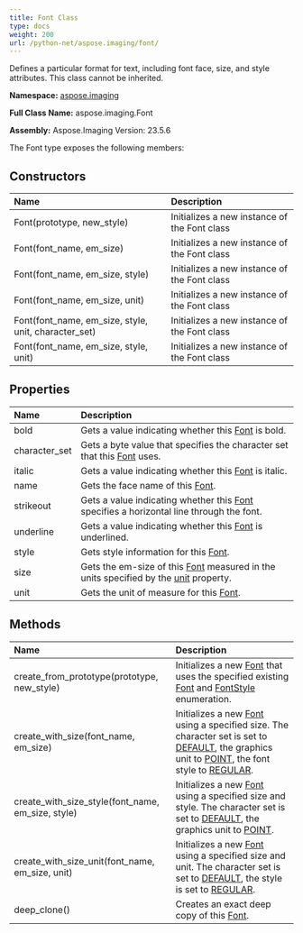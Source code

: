 ```yaml
---
title: Font Class
type: docs
weight: 200
url: /python-net/aspose.imaging/font/
---
```


Defines a particular format for text, including font face, size, and style attributes. This class cannot be inherited.

**Namespace:** [aspose.imaging](/imaging/python-net/aspose.imaging/)

**Full Class Name:** aspose.imaging.Font

**Assembly:**  Aspose.Imaging Version: 23.5.6

The Font type exposes the following members:
## **Constructors**
|**Name**|**Description**|
| :- | :- |
|Font(prototype, new_style)|Initializes a new instance of the Font class|
|Font(font_name, em_size)|Initializes a new instance of the Font class|
|Font(font_name, em_size, style)|Initializes a new instance of the Font class|
|Font(font_name, em_size, unit)|Initializes a new instance of the Font class|
|Font(font_name, em_size, style, unit, character_set)|Initializes a new instance of the Font class|
|Font(font_name, em_size, style, unit)|Initializes a new instance of the Font class|
## **Properties**
|**Name**|**Description**|
| :- | :- |
|bold|Gets a value indicating whether this [Font](/imaging/python-net/aspose.imaging/font/) is bold.|
|character_set|Gets a byte value that specifies the character set that this [Font](/imaging/python-net/aspose.imaging/font/) uses.|
|italic|Gets a value indicating whether this [Font](/imaging/python-net/aspose.imaging/font/) is italic.|
|name|Gets the face name of this [Font](/imaging/python-net/aspose.imaging/font/).|
|strikeout|Gets a value indicating whether this [Font](/imaging/python-net/aspose.imaging/font/) specifies a horizontal line through the font.|
|underline|Gets a value indicating whether this [Font](/imaging/python-net/aspose.imaging/font/) is underlined.|
|style|Gets style information for this [Font](/imaging/python-net/aspose.imaging/font/).|
|size|Gets the em-size of this [Font](/imaging/python-net/aspose.imaging/font/) measured in the units specified by the [unit](/imaging/python-net/aspose.imaging/font/) property.|
|unit|Gets the unit of measure for this [Font](/imaging/python-net/aspose.imaging/font/).|
## **Methods**
|**Name**|**Description**|
| :- | :- |
|create_from_prototype(prototype, new_style)|Initializes a new [Font](/imaging/python-net/aspose.imaging/font/) that uses the specified existing [Font](/imaging/python-net/aspose.imaging/font/) and [FontStyle](/imaging/python-net/aspose.imaging/fontstyle/) enumeration.|
|create_with_size(font_name, em_size)|Initializes a new [Font](/imaging/python-net/aspose.imaging/font/) using a specified size. The character set is set to [DEFAULT](/imaging/python-net/aspose.imaging/characterset/), the graphics unit to [POINT](/imaging/python-net/aspose.imaging/graphicsunit/), the font style to [REGULAR](/imaging/python-net/aspose.imaging/fontstyle/).|
|create_with_size_style(font_name, em_size, style)|Initializes a new [Font](/imaging/python-net/aspose.imaging/font/) using a specified size and style. The character set is set to [DEFAULT](/imaging/python-net/aspose.imaging/characterset/), the graphics unit to [POINT](/imaging/python-net/aspose.imaging/graphicsunit/).|
|create_with_size_unit(font_name, em_size, unit)|Initializes a new [Font](/imaging/python-net/aspose.imaging/font/) using a specified size and unit. The character set is set to [DEFAULT](/imaging/python-net/aspose.imaging/characterset/), the style is set to [REGULAR](/imaging/python-net/aspose.imaging/fontstyle/).|
|deep_clone()|Creates an exact deep copy of this [Font](/imaging/python-net/aspose.imaging/font/).|
